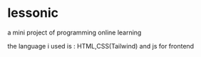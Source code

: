 # lessonic
a mini project of programming online learning

the language i used is :
HTML,CSS(Tailwind) and js for frontend
